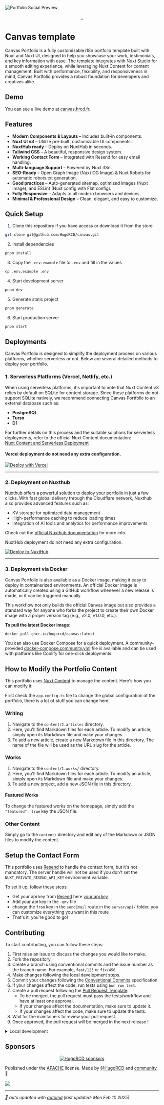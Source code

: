 ![Portfolio Social Preview](./public/og.png)

<p align="center">
    <a aria-label="Hugo's Website" href="https://hrcd.fr">
        <img alt="" src="https://img.shields.io/badge/Website-hrcd.fr-blue?style=for-the-badge&labelColor=000000&logo=google-chrome&logoColor=white">
  <a aria-label="License" href="https://github.com/hugorcd/canvas/blob/main/LICENSE">
    <img alt="" src="https://img.shields.io/npm/l/vue.svg?style=for-the-badge&labelColor=000000&color=blue">
    </a>
  <a aria-label="Follow Hugo on Twitter" href="https://twitter.com/HugoRCD__">
    <img alt="" src="https://img.shields.io/twitter/follow/HugoRCD__.svg?style=for-the-badge&labelColor=000000&logo=twitter&label=Follow%20Hugo&logoWidth=20&logoColor=white">
  </a>
</p>

# Canvas template

Canvas Portfolio is a fully customizable i18n portfolio template built with Nuxt and Nuxt UI, designed to help you showcase your work, testimonials, and key information with ease. The template integrates with Nuxt Studio for a smooth editing experience, while leveraging Nuxt Content for content management. Built with performance, flexibility, and responsiveness in mind, Canvas Portfolio provides a robust foundation for developers and creatives alike.

## Demo

You can see a live demo at [canvas.hrcd.fr](https://canvas.hrcd.fr/).

## Features

- **Modern Components & Layouts** – Includes built-in components.
- **Nuxt UI v3** – Utilize pre-built, customizable UI components.
- **NuxtHub ready** - Deploy on NuxtHub in seconds.
- **Tailwind CSS** – A beautiful, responsive design system.
- **Working Contact Form** – Integrated with Resend for easy email handling.
- **Multi-language Support** – Powered by Nuxt i18n.
- **SEO-Ready** – Open Graph Image (Nuxt OG Image) & Nuxt Robots for automatic robots.txt generation.
- **Good practices** – Auto-generated sitemap, optimized images (Nuxt Image), and ESLint (Nuxt config with Flat config).
- **Fully Responsive** – Adapts to all modern browsers and devices.
- **Minimal & Professional Design** – Clean, elegant, and easy to customize.

## Quick Setup

1. Clone this repository if you have access or download it from the store
```bash
git clone git@github.com:HugoRCD/canvas.git
```

2. Install dependencies
```bash
pnpm install
```

3. Copy the `.env.example` file to `.env` and fill in the values
```bash
cp .env.example .env
```

4. Start development server
```bash
pnpm dev
```

5. Generate static project
```bash
pnpm generate
```

6. Start production server
```bash
pnpm start
```

## Deployments

Canvas Portfolio is designed to simplify the deployment process on various platforms, whether serverless or not. Below are several detailed methods to deploy your portfolio.

### 1. Serverless Platforms (Vercel, Netlify, etc.)

When using serverless platforms, it's important to note that Nuxt Content v3 relies by default on SQLite for content storage. Since these platforms do not support SQLite natively, we recommend connecting Canvas Portfolio to an external database such as:

-  **PostgreSQL**
-  **Turso**
-  **D1**

For further details on this process and the suitable solutions for serverless deployments, refer to the official Nuxt Content documentation:  
[Nuxt Content and Serverless Deployment](https://content.nuxt.com/docs/deploy/serverless)

#### Vercel deployment do not need any extra configuration.

[![Deploy with Vercel](https://vercel.com/button)](https://vercel.com/new/clone?repository-url=https%3A%2F%2Fgithub.com%2FHugoRCD%2Fcanvas&env=NUXT_PRIVATE_RESEND_API_KEY,NUXT_PUBLIC_SITE_URL&envDescription=You%20will%20require%20an%20API%20key%20for%20Resend%20and%20Nuxt%20Studio%2C%20but%20it%20is%20not%20essential%20for%20the%20portfolio%20to%20work.%20Simply%20add%20%22test%2C%22%20for%20example%2C%20and%20edit%20the%20variable%20later.&project-name=canvas-portfolio&repository-name=canvas-portfolio&demo-title=Canvas&demo-url=canvas.hrcd.fr&demo-image=https%3A%2F%2Fcanvas.hrcd.fr%2Fog.png)

---

### 2. Deployment on Nuxthub

Nuxthub offers a powerful solution to deploy your portfolio in just a few clicks. With fast global delivery through the Cloudflare network, Nuxthub also provides advanced features such as:

-  KV storage for optimized data management
-  High-performance caching to reduce loading times
-  Integration of AI tools and analytics for performance improvements

Check out the [official Nuxthub documentation](https://hub.nuxt.com/docs/getting-started/installation#add-to-a-nuxt-project) for more info.

NuxtHub deployment do not need any extra configuration.

[![Deploy to NuxtHub](https://hub.nuxt.com/button.svg)](https://hub.nuxt.com/new?repo=HugoRCD/canvas-nuxthub)

---

### 3. Deployment via Docker

Canvas Portfolio is also available as a Docker image, making it easy to deploy in containerized environments. An official Docker image is automatically created using a GitHub workflow whenever a new release is made, or it can be triggered manually. 

This workflow not only builds the official Canvas image but also provides a standard way for anyone who forks the project to create their own Docker image with a proper version tag (e.g., v2.0, v1.0.0, etc.).

**To pull the latest Docker image:**

```bash
docker pull ghcr.io/hugorcd/canvas:latest
```

You can also use Docker Compose for a quick deployment. A community-provided [docker-compose.community.yml](docker-compose.community.yml) file is available and can be used with platforms like Coolify for one-click deployments.

## How to Modify the Portfolio Content

This portfolio uses [Nuxt Content](https://content.nuxt.com/) to manage the content. Here's how you can modify it:

First check the `app.config.ts` file to change the global configuration of the portfolio, there is a lot of stuff you can change here.

### Writing

1. Navigate to the `content/2.articles` directory.
2. Here, you'll find Markdown files for each article. To modify an article, simply open its Markdown file and make your changes.
3. To add a new article, create a new Markdown file in this directory. The name of the file will be used as the URL slug for the article.

### Works

1. Navigate to the `content/1.works/` directory.
2. Here, you'll find Markdown files for each article. To modify an article, simply open its Markdown file and make your changes.
3. To add a new project, add a new JSON file in this directory.

#### Featured Works

To change the featured works on the homepage, simply add the `"featured": true` key the JSON file.

### Other Content

Simply go to the `content/` directory and edit any of the Markdown or JSON files to modify the content.

## Setup the Contact Form

This portfolio uses [Resend](https://resend.com/) to handle the contact form, but it's not mandatory. The server handle will not be used if you don't set the `NUXT_PRIVATE_RESEND_API_KEY` environment variable.

To set it up, follow these steps:
- Get your api key from [Resend](https://resend.com/) here [your api key](https://resend.com/api-keys)
- Add your api key in the `.env` file
- change the `from` key in the `sendEmail` route in the `server/api/` folder, you can customize everything you want in this route
- That's it, you're good to go!

<!-- automd:fetch url="gh:hugorcd/markdown/main/src/contributions.md" -->

## Contributing
To start contributing, you can follow these steps:

1. First raise an issue to discuss the changes you would like to make.
2. Fork the repository.
3. Create a branch using conventional commits and the issue number as the branch name. For example, `feat/123` or `fix/456`.
4. Make changes following the local development steps.
5. Commit your changes following the [Conventional Commits](https://www.conventionalcommits.org/en/v1.0.0/) specification.
6. If your changes affect the code, run tests using `bun run test`.
7. Create a pull request following the [Pull Request Template](https://github.com/HugoRCD/markdown/blob/main/src/pull_request_template.md).
   - To be merged, the pull request must pass the tests/workflow and have at least one approval.
   - If your changes affect the documentation, make sure to update it.
   - If your changes affect the code, make sure to update the tests.
8. Wait for the maintainers to review your pull request.
9. Once approved, the pull request will be merged in the next release !

<!-- /automd -->

<!-- automd:fetch url="gh:hugorcd/markdown/main/src/local_development_dev.md" -->

<details>
  <summary>Local development</summary>

- Clone this repository
- Install latest LTS version of [Node.js](https://nodejs.org/en/)
- Enable [Corepack](https://github.com/nodejs/corepack) using `corepack enable`
- Install dependencies using `bun install`
- Start development server using `bun dev`
- Open [http://localhost:3000](http://localhost:3000) in your browser

</details>

<!-- /automd -->

<!-- automd:fetch url="gh:hugorcd/markdown/main/src/sponsors.md" -->

## Sponsors

<p align="center">
  <a href="https://cdn.jsdelivr.net/gh/hugorcd/static/sponsors.svg">
    <img src='https://cdn.jsdelivr.net/gh/hugorcd/static/sponsors.svg' alt="HugoRCD sponsors" />
  </a>
</p>

<!-- /automd -->

<!-- automd:contributors license=Apache author=HugoRCD github="hugorcd/canvas" -->

Published under the [APACHE](https://github.com/hugorcd/canvas/blob/main/LICENSE) license.
Made by [@HugoRCD](https://github.com/HugoRCD) and [community](https://github.com/hugorcd/canvas/graphs/contributors) 💛
<br><br>
<a href="https://github.com/hugorcd/canvas/graphs/contributors">
<img src="https://contrib.rocks/image?repo=hugorcd/canvas" />
</a>

<!-- /automd -->

<!-- automd:with-automd lastUpdate -->

---

_🤖 auto updated with [automd](https://automd.unjs.io) (last updated: Mon Feb 10 2025)_

<!-- /automd -->
